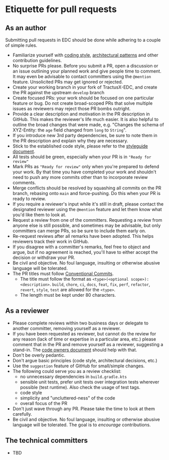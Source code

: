 # Etiquette for pull requests

## As an author

Submitting pull requests in EDC should be done while adhering to a couple of simple rules.

- Familiarize yourself
  with [coding style](styleguide.md), [architectural patterns](docs/development/coding-principles.md) and
  other contribution guidelines.
- No surprise PRs please. Before you submit a PR, open a discussion or an issue outlining your planned work and give
  people time to comment. It may even be advisable to contact committers using the `@mention` feature. Unsolicited PRs
  may get ignored or rejected.
- Create your working branch in your fork of TractusX-EDC, and create the PR against the upstream `develop` branch
- Create focused PRs: your work should be focused on one particular feature or bug. Do not create broad-scoped PRs that
  solve multiple issues as reviewers may reject those PR bombs outright.
- Provide a clear description and motivation in the PR description in GitHub. This makes the reviewer's life much
  easier. It is also helpful to outline the broad changes that were made, e.g. "Changes the schema of XYZ-Entity:
  the `age` field changed from `long` to `String`".
- If you introduce new 3rd party dependencies, be sure to note them in the PR description and explain why they are
  necessary.
- Stick to the established code style, please refer to the [styleguide document](styleguide.md).
- All tests should be green, especially when your PR is in `"Ready for review"`
- Mark PRs as `"Ready for review"` only when you're prepared to defend your work. By that time you have completed your
  work and shouldn't need to push any more commits other than to incorporate review comments.
- Merge conflicts should be resolved by squashing all commits on the PR branch, rebasing onto `main` and
  force-pushing. Do this when your PR is ready to review.
- If you require a reviewer's input while it's still in draft, please contact the designated reviewer using
  the `@mention` feature and let them know what you'd like them to look at.
- Request a review from one of the committers. Requesting a review from anyone else is still possible, and
  sometimes may be advisable, but only committers can merge PRs, so be sure to include them early on.
- Re-request reviews after all remarks have been adopted. This helps reviewers track their work in GitHub.
- If you disagree with a committer's remarks, feel free to object and argue, but if no agreement is reached, you'll have
  to either accept the decision or withdraw your PR.
- Be civil and objective. No foul language, insulting or otherwise abusive language will be tolerated.
- The PR titles must follow [Conventional Commits](https://www.conventionalcommits.org/en/v1.0.0/).
    - The title must follow the format as `<type>(<optional scope>): <description>`.
      `build`, `chore`, `ci`, `docs`, `feat`, `fix`, `perf`, `refactor`, `revert`, `style`, `test` are allowed for
      the `<type>`.
    - The length must be kept under 80 characters.

## As a reviewer

- Please complete reviews within two business days or delegate to another committer, removing yourself as a reviewer.
- If you have been requested as reviewer, but cannot do the review for any reason (lack of time or expertise in a
  particular area, etc.) please comment that in the PR and remove yourself as a reviewer, suggesting a stand-in.
  The [code owners document](CODEOWNERS) should help with that.
- Don't be overly pedantic.
- Don't argue basic principles (code style, architectural decisions, etc.)
- Use the `suggestion` feature of GitHub for small/simple changes.
- The following could serve you as a review checklist:
    - no unnecessary dependencies in `build.gradle.kts`
    - sensible unit tests, prefer unit tests over integration tests wherever possible (test runtime). Also check the
      usage of test tags.
    - code style
    - simplicity and "uncluttered-ness" of the code
    - overall focus of the PR
- Don't just wave through any PR. Please take the time to look at them carefully.
- Be civil and objective. No foul language, insulting or otherwise abusive language will be tolerated. The goal is to
  _encourage_ contributions.

## The technical committers

- TBD
